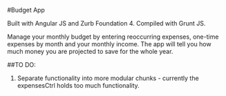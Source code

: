#Budget App

Built with Angular JS and Zurb Foundation 4. Compiled with Grunt JS.

Manage your monthly budget by entering reoccurring expenses, one-time expenses by month and your monthly income. The app will tell you how much money you are projected to save for the whole year.

##TO DO:
1. Separate functionality into more modular chunks - currently the expensesCtrl holds too much functionality.
